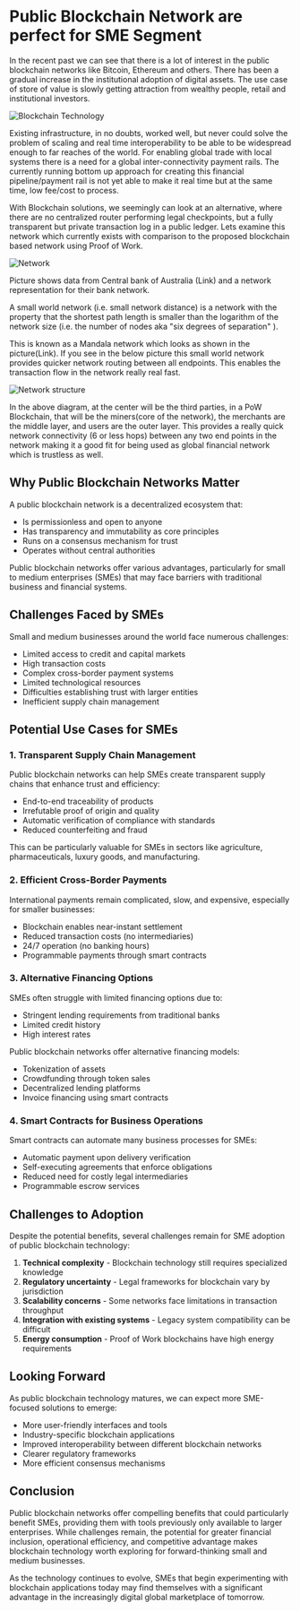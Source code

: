 # Public Blockchain Network are perfect for SME Segment

In the recent past we can see that there is a lot of interest in the public blockchain networks like Bitcoin, Ethereum and others. There has been a gradual increase in the institutional adoption of digital assets. The use case of store of value is slowly getting attraction from wealthy people, retail and institutional investors.

![Blockchain Technology](/Images/Blog/blockchain-sme-1.jpeg)

Existing infrastructure, in no doubts, worked well, but never could solve the problem of scaling and real time interoperability to be able to be widespread enough to far reaches of the world. For enabling global trade with local systems there is a need for a global inter-connectivity payment rails. The currently running bottom up approach for creating this financial pipeline/payment rail is not yet able to make it real time but at the same time, low fee/cost to process.

With Blockchain solutions, we seemingly can look at an alternative, where there are no centralized router performing legal checkpoints, but a fully transparent but private transaction log in a public ledger. Lets examine this network which currently exists with comparison to the proposed blockchain based network using Proof of Work.

![Network](/Images/Blog/blockchain-sme-2.jpeg)

Picture shows data from Central bank of Australia (Link) and a network representation for their bank network.

A small world network (i.e. small network distance) is a network with the property that the shortest path length is smaller than the logarithm of the network size (i.e. the number of nodes aka "six degrees of separation" ).

This is known as a Mandala network which looks as shown in the picture(Link). If you see in the below picture this small world network provides quicker network routing between all endpoints. This enables the transaction flow in the network really real fast.

![Network structure](/Images/Blog/blockchain-sme-3.jpeg)

In the above diagram, at the center will be the third parties, in a PoW Blockchain, that will be the miners(core of the network), the merchants are the middle layer, and users are the outer layer. This provides a really quick network connectivity (6 or less hops) between any two end points in the network making it a good fit for being used as global financial network which is trustless as well.


## Why Public Blockchain Networks Matter

A public blockchain network is a decentralized ecosystem that:
- Is permissionless and open to anyone
- Has transparency and immutability as core principles
- Runs on a consensus mechanism for trust
- Operates without central authorities

Public blockchain networks offer various advantages, particularly for small to medium enterprises (SMEs) that may face barriers with traditional business and financial systems.

## Challenges Faced by SMEs

Small and medium businesses around the world face numerous challenges:

- Limited access to credit and capital markets
- High transaction costs
- Complex cross-border payment systems
- Limited technological resources
- Difficulties establishing trust with larger entities
- Inefficient supply chain management

## Potential Use Cases for SMEs

### 1. Transparent Supply Chain Management

Public blockchain networks can help SMEs create transparent supply chains that enhance trust and efficiency:

- End-to-end traceability of products
- Irrefutable proof of origin and quality
- Automatic verification of compliance with standards
- Reduced counterfeiting and fraud

This can be particularly valuable for SMEs in sectors like agriculture, pharmaceuticals, luxury goods, and manufacturing.

### 2. Efficient Cross-Border Payments

International payments remain complicated, slow, and expensive, especially for smaller businesses:

- Blockchain enables near-instant settlement
- Reduced transaction costs (no intermediaries)
- 24/7 operation (no banking hours)
- Programmable payments through smart contracts


### 3. Alternative Financing Options

SMEs often struggle with limited financing options due to:
- Stringent lending requirements from traditional banks
- Limited credit history
- High interest rates

Public blockchain networks offer alternative financing models:
- Tokenization of assets
- Crowdfunding through token sales
- Decentralized lending platforms
- Invoice financing using smart contracts

### 4. Smart Contracts for Business Operations

Smart contracts can automate many business processes for SMEs:
- Automatic payment upon delivery verification
- Self-executing agreements that enforce obligations
- Reduced need for costly legal intermediaries
- Programmable escrow services

## Challenges to Adoption

Despite the potential benefits, several challenges remain for SME adoption of public blockchain technology:

1. **Technical complexity** - Blockchain technology still requires specialized knowledge
2. **Regulatory uncertainty** - Legal frameworks for blockchain vary by jurisdiction
3. **Scalability concerns** - Some networks face limitations in transaction throughput
4. **Integration with existing systems** - Legacy system compatibility can be difficult
5. **Energy consumption** - Proof of Work blockchains have high energy requirements

## Looking Forward

As public blockchain technology matures, we can expect more SME-focused solutions to emerge:

- More user-friendly interfaces and tools
- Industry-specific blockchain applications
- Improved interoperability between different blockchain networks
- Clearer regulatory frameworks
- More efficient consensus mechanisms

## Conclusion

Public blockchain networks offer compelling benefits that could particularly benefit SMEs, providing them with tools previously only available to larger enterprises. While challenges remain, the potential for greater financial inclusion, operational efficiency, and competitive advantage makes blockchain technology worth exploring for forward-thinking small and medium businesses.

As the technology continues to evolve, SMEs that begin experimenting with blockchain applications today may find themselves with a significant advantage in the increasingly digital global marketplace of tomorrow.
